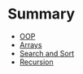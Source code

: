# Summary

- [OOP](./oop.md)
- [Arrays](./array.md)
- [Search and Sort](./search-sort.md)
- [Recursion](./recursion.md)
